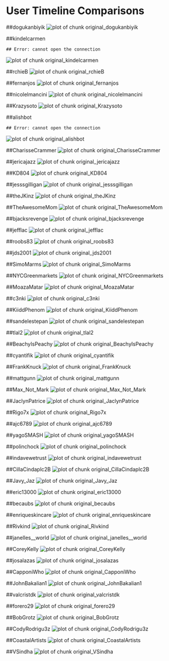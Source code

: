 User Timeline Comparisons
========================================================




##dogukanbiyik
![plot of chunk original_dogukanbiyik](figure/original_dogukanbiyik.png) 


##kindelcarmen

```
## Error: cannot open the connection
```

![plot of chunk original_kindelcarmen](figure/original_kindelcarmen.png) 


##rchieB
![plot of chunk original_rchieB](figure/original_rchieB.png) 


##fernanjos
![plot of chunk original_fernanjos](figure/original_fernanjos.png) 


##nicolelmancini
![plot of chunk original_nicolelmancini](figure/original_nicolelmancini.png) 


##Krazysoto
![plot of chunk original_Krazysoto](figure/original_Krazysoto.png) 


##alishbot

```
## Error: cannot open the connection
```

![plot of chunk original_alishbot](figure/original_alishbot.png) 


##CharisseCrammer
![plot of chunk original_CharisseCrammer](figure/original_CharisseCrammer.png) 


##jericajazz
![plot of chunk original_jericajazz](figure/original_jericajazz.png) 


##KD804
![plot of chunk original_KD804](figure/original_KD804.png) 


##jesssgilligan
![plot of chunk original_jesssgilligan](figure/original_jesssgilligan.png) 


##theJKinz
![plot of chunk original_theJKinz](figure/original_theJKinz.png) 


##TheAwesomeMom
![plot of chunk original_TheAwesomeMom](figure/original_TheAwesomeMom.png) 


##bjacksrevenge
![plot of chunk original_bjacksrevenge](figure/original_bjacksrevenge.png) 


##jefflac
![plot of chunk original_jefflac](figure/original_jefflac.png) 


##roobs83
![plot of chunk original_roobs83](figure/original_roobs83.png) 


##jds2001
![plot of chunk original_jds2001](figure/original_jds2001.png) 


##SimoMarms
![plot of chunk original_SimoMarms](figure/original_SimoMarms.png) 


##NYCGreenmarkets
![plot of chunk original_NYCGreenmarkets](figure/original_NYCGreenmarkets.png) 


##MoazaMatar
![plot of chunk original_MoazaMatar](figure/original_MoazaMatar.png) 


##c3nki
![plot of chunk original_c3nki](figure/original_c3nki.png) 


##KiiddPhenom
![plot of chunk original_KiiddPhenom](figure/original_KiiddPhenom.png) 


##sandelestepan
![plot of chunk original_sandelestepan](figure/original_sandelestepan.png) 


##tlal2
![plot of chunk original_tlal2](figure/original_tlal2.png) 


##BeachyIsPeachy
![plot of chunk original_BeachyIsPeachy](figure/original_BeachyIsPeachy.png) 


##cyantifik
![plot of chunk original_cyantifik](figure/original_cyantifik.png) 


##FrankKnuck
![plot of chunk original_FrankKnuck](figure/original_FrankKnuck.png) 


##mattgunn
![plot of chunk original_mattgunn](figure/original_mattgunn.png) 


##Max_Not_Mark
![plot of chunk original_Max_Not_Mark](figure/original_Max_Not_Mark.png) 


##JaclynPatrice
![plot of chunk original_JaclynPatrice](figure/original_JaclynPatrice.png) 


##Rigo7x
![plot of chunk original_Rigo7x](figure/original_Rigo7x.png) 


##ajc6789
![plot of chunk original_ajc6789](figure/original_ajc6789.png) 


##yagoSMASH
![plot of chunk original_yagoSMASH](figure/original_yagoSMASH.png) 


##polinchock
![plot of chunk original_polinchock](figure/original_polinchock.png) 


##indavewetrust
![plot of chunk original_indavewetrust](figure/original_indavewetrust.png) 


##CillaCindaplc2B
![plot of chunk original_CillaCindaplc2B](figure/original_CillaCindaplc2B.png) 


##Javy_Jaz
![plot of chunk original_Javy_Jaz](figure/original_Javy_Jaz.png) 


##eric13000
![plot of chunk original_eric13000](figure/original_eric13000.png) 


##becaubs
![plot of chunk original_becaubs](figure/original_becaubs.png) 


##enriqueskincare
![plot of chunk original_enriqueskincare](figure/original_enriqueskincare.png) 


##Rivkind
![plot of chunk original_Rivkind](figure/original_Rivkind.png) 


##janelles__world
![plot of chunk original_janelles__world](figure/original_janelles__world.png) 


##CoreyKelly
![plot of chunk original_CoreyKelly](figure/original_CoreyKelly.png) 


##josalazas
![plot of chunk original_josalazas](figure/original_josalazas.png) 


##CapponiWho
![plot of chunk original_CapponiWho](figure/original_CapponiWho.png) 


##JohnBakalian1
![plot of chunk original_JohnBakalian1](figure/original_JohnBakalian1.png) 


##valcristdk
![plot of chunk original_valcristdk](figure/original_valcristdk.png) 


##forero29
![plot of chunk original_forero29](figure/original_forero29.png) 


##BobGrotz
![plot of chunk original_BobGrotz](figure/original_BobGrotz.png) 


##CodyRodrigu3z
![plot of chunk original_CodyRodrigu3z](figure/original_CodyRodrigu3z.png) 


##CoastalArtists
![plot of chunk original_CoastalArtists](figure/original_CoastalArtists.png) 


##VSindha
![plot of chunk original_VSindha](figure/original_VSindha.png) 

